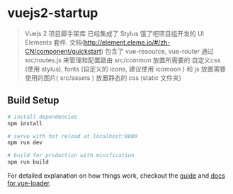 # vuejs2-startup

> Vuejs 2 项目脚手架库
> 已经集成了 Stylus
> 饿了吧项目组开发的 UI Elements 套件. 文档(http://element.eleme.io/#/zh-CN/component/quickstart)
> 包含了 vue-resource, vue-router
> 通过 src/routes.js 来管理和配置路由
> src/common 放置所需要的 自定义css (使用 stylus), fonts (自定义的 icons, 建议使用 icomoon ) 和 js
> 放置需要使用的图片( src/assets )
> 放置静态的 css (static 文件夹)

## Build Setup

``` bash
# install dependencies
npm install

# serve with hot reload at localhost:8080
npm run dev

# build for production with minification
npm run build
```

For detailed explanation on how things work, checkout the [guide](http://vuejs-templates.github.io/webpack/) and [docs for vue-loader](http://vuejs.github.io/vue-loader).
